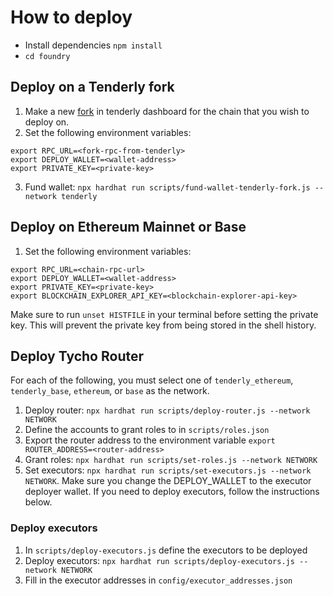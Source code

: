 # How to deploy

- Install dependencies `npm install`
- `cd foundry`

## Deploy on a Tenderly fork

1. Make a new [fork](https://dashboard.tenderly.co/) in tenderly dashboard for the
   chain that you wish to deploy on.
2. Set the following environment variables:

```
export RPC_URL=<fork-rpc-from-tenderly>
export DEPLOY_WALLET=<wallet-address>
export PRIVATE_KEY=<private-key>
```

3. Fund wallet: `npx hardhat run scripts/fund-wallet-tenderly-fork.js --network tenderly`

## Deploy on Ethereum Mainnet or Base

1. Set the following environment variables:

```
export RPC_URL=<chain-rpc-url>
export DEPLOY_WALLET=<wallet-address>
export PRIVATE_KEY=<private-key>
export BLOCKCHAIN_EXPLORER_API_KEY=<blockchain-explorer-api-key>
```

Make sure to run `unset HISTFILE` in your terminal before setting the private key. This will prevent the private key
from being stored in the shell history.

## Deploy Tycho Router

For each of the following, you must select one of `tenderly_ethereum`, `tenderly_base`,
`ethereum`, or `base` as the network.

1. Deploy router: `npx hardhat run scripts/deploy-router.js --network NETWORK`
2. Define the accounts to grant roles to in `scripts/roles.json`
3. Export the router address to the environment variable `export ROUTER_ADDRESS=<router-address>`
4. Grant roles: `npx hardhat run scripts/set-roles.js --network NETWORK`
5. Set executors: `npx hardhat run scripts/set-executors.js --network NETWORK`. Make sure you change the
   DEPLOY_WALLET to the executor deployer wallet. If you need to deploy executors, follow the instructions below.

### Deploy executors

1. In `scripts/deploy-executors.js` define the executors to be deployed
2. Deploy executors: `npx hardhat run scripts/deploy-executors.js --network NETWORK`
3. Fill in the executor addresses in `config/executor_addresses.json`
